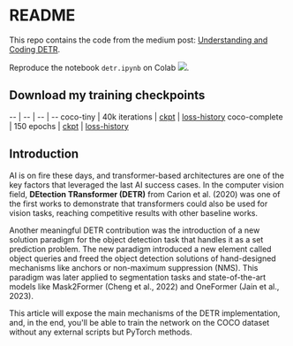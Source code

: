 # README

This repo contains the code from the medium post: [Understanding and Coding DETR](https://medium.com/@rafaeltol/understanding-and-coding-detr-detection-transfomer-80e4c206fbc8?source=friends_link&sk=f477a7a5b7526cab99e66b4798e960f3).

Reproduce the notebook `detr.ipynb` on Colab [![](https://colab.research.google.com/assets/colab-badge.svg)](https://colab.research.google.com/drive/1-TVkq7PrXnlu1IObXjhnT1h6HKzbq2eI?usp=sharing).


## Download my training checkpoints

 -- | -- | -- | -- 
coco-tiny | 40k iterations | [ckpt](https://drive.google.com/file/d/1FOx7sTVd0XNrPta-A3F_l_c_7U1z4moQ/view?usp=sharing) | [loss-history](https://drive.google.com/file/d/1QFD87x-ffAufRnse1wiwlWEk53wvolgx/view?usp=sharing)
coco-complete | 150 epochs | [ckpt](https://drive.google.com/file/d/1r48PzfFaOUtyKACO31-koT8LPVZKQG0t/view?usp=sharing) | [loss-history](https://drive.google.com/file/d/14s0H4_95VaZvxndxjRQFd0S3oKJJydRf/view?usp=sharing)


## Introduction

AI is on fire these days, and transformer-based architectures are one of the key factors that leveraged the last AI success cases. In the computer vision field, **DEtection TRansformer (DETR)** from Carion et al. (2020) was one of the first works to demonstrate that transformers could also be used for vision tasks, reaching competitive results with other baseline works.

Another meaningful DETR contribution was the introduction of a new solution paradigm for the object detection task that handles it as a set prediction problem. The new paradigm introduced a new element called object queries and freed the object detection solutions of hand-designed mechanisms like anchors or non-maximum suppression (NMS). This paradigm was later applied to segmentation tasks and state-of-the-art models like Mask2Former (Cheng et al., 2022) and OneFormer (Jain et al., 2023).

This article will expose the main mechanisms of the DETR implementation, and, in the end, you'll be able to train the network on the COCO dataset without any external scripts but PyTorch methods.
